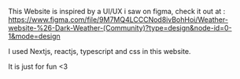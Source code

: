 This Website is inspired by a UI/UX i saw on figma, check it out at :
https://www.figma.com/file/9M7MQ4LCCCNod8ivBohHoi/Weather-website-%26-Dark-Weather-(Community)?type=design&node-id=0-1&mode=design

I used Nextjs, reactjs, typescript and css in this website.

It is just for fun <3
